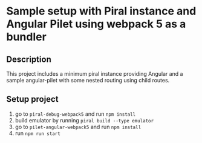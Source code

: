 # Sample setup with Piral instance and Angular Pilet using webpack 5 as a bundler

## Description

This project includes a minimum piral instance providing Angular and a sample angular-pilet with some nested routing using child routes.

## Setup project

1. go to `piral-debug-webpack5` and run `npm install`
1. build emulator by running `piral build --type emulator`
1. go to `pilet-angular-webpack5` and run `npm install`
1. run `npm run start`
